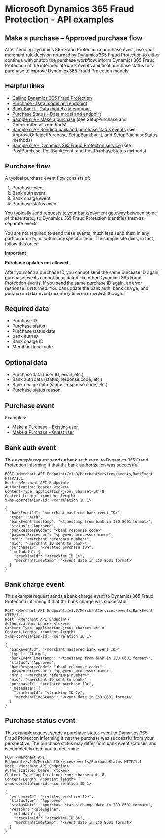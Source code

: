# Microsoft Dynamics 365 Fraud Protection - API examples
## Make a purchase – Approved purchase flow

After sending Dynamics 365 Fraud Protection a purchase event, use your merchant rule decision returned by Dynamics 365 Fraud Protection to either continue with or stop the purchase workflow. Inform Dynamics 365 Fraud Protection of the intermediate bank events and final purchase status for a purchase to improve Dynamics 365 Fraud Protection models.

## Helpful links
- [Calling Dynamics 365 Fraud Protection](./Authenticate&#32;and&#32;call&#32;Fraud&#32;Protection.md)
- [Purchase - Data model and endpoint](https://apidocs.microsoft.com/services/dynamics365fraudprotection#/v1.0/V1.0MerchantservicesEventsPurchasePost)
- [Bank Event - Data model and endpoint](https://apidocs.microsoft.com/services/dynamics365fraudprotection#/v1.0/V1.0MerchantservicesEventsBankEventPost)
- [Purchase Status - Data model and endpoint](https://apidocs.microsoft.com/services/dynamics365fraudprotection#/v1.0/V1.0MerchantservicesEventsPurchaseStatusPost)
- [Sample site - Make a purchase](../src/Web/Controllers/BasketController.cs) (see SetupPurchase and CheckoutDetails methods)
- [Sample site - Sending bank and purchase status events](../src/Web/Controllers/BasketController.cs) (see ApproveOrRejectPurchase, SetupBankEvent, and SetupPurchaseStatus methods)
- [Sample site - Dynamics 365 Fraud Protection service](../src/Infrastructure/Services/FraudProtectionService.cs) (see PostPurchase, PostBankEvent, and PostPurchaseStatus methods)

## Purchase flow
A typical purchase event flow consists of:
1. Purchase event
1. Bank auth event
1. Bank charge event
1. Purchase status event

You typically send requests to your bank/payment gateway between some of these steps, so Dynamics 365 Fraud Protection identifies them as separate events. 

You are not required to send these events, much less send them in any particular order, or within any specific time. The sample site does, in fact, follow this order. 

**Important**

**Purchase updates not allowed**

After you send a purchase ID, you cannot send the same purchase ID again; purchase events cannot be updated like other Dynamics 365 Fraud Protection events. If you send the same purchase ID again, an error response is returned. You can update the bank auth, bank charge, and purchase status events as many times as needed, though.

## Required data
- Purchase ID
- Purchase status
- Purchase status date
- Bank auth ID
- Bank charge ID
- Merchant local date

## Optional data
- Purchase data (user ID, email, etc.)
- Bank auth data (status, response code, etc.)
- Bank charge data (status, response code, etc.)
- Purchase status reason

## Purchase event
Examples:
- [Make a Purchase - Existing user](./Make&#32;a&#32;purchase&#32;-&#32;Existing&#32;user.md)
- [Make a Purchase - Guest user](./Make&#32;a&#32;purchase&#32;-&#32;Guest&#32;user.md)

## Bank auth event
This example request sends a bank auth event to Dynamics 365 Fraud Protection informing it that the bank authorization was successful.
```http
POST <Merchant API Endpoint>/v1.0/MerchantServices/events/BankEvent HTTP/1.1
Host: <Merchant API Endpoint>
Authorization: bearer <token>
Content-Type: application/json; charset=utf-8
Content-Length: <content length>
x-ms-correlation-id: <correlation ID 1>

{
  "bankEventId": "<merchant mastered bank event ID>",
  "type": "Auth",
  "bankEventTimestamp": "<timestamp from bank in ISO 8601 format>",
  "status": "Approved",
  "bankResponseCode": "<bank response code>",
  "paymentProcessor": "<payment processor name>",
  "mrn": "<merchant reference number>",
  "mid": "<merchant ID sent to bank>",
  "purchaseId": "<related purchase ID>",
  "_metadata": {
    "trackingId": "<tracking ID 1>",
    "merchantTimeStamp": "<event date in ISO 8601 format>"
  }
}
```

## Bank charge event
This example request sends a bank charge event to Dynamics 365 Fraud Protection informing it that the bank charge was successful.
```http
POST <Merchant API Endpoint>/v1.0/MerchantServices/events/BankEvent HTTP/1.1
Host: <Merchant API Endpoint>
Authorization: bearer <token>
Content-Type: application/json; charset=utf-8
Content-Length: <content length>
x-ms-correlation-id: <correlation ID 1>

{
  "bankEventId": "<merchant mastered bank event ID>",
  "type": "Charge",
  "bankEventTimestamp": "<timestamp from bank in ISO 8601 format>",
  "status": "Approved",
  "bankResponseCode": "<bank response code>",
  "paymentProcessor": "<payment processor name>",
  "mrn": "<merchant reference number>",
  "mid": "<merchant ID sent to bank>",
  "purchaseId": "<related purchase ID>",
  "_metadata": {
    "trackingId": "<tracking ID 2>",
    "merchantTimeStamp": "<event date in ISO 8601 format>"
  }
}
```

## Purchase status event
This example request sends a purchase status event to Dynamics 365 Fraud Protection informing it that the purchase was successful from your perspective. The purchase status may differ from bank event statuses and is completely up to you to determine.
```http
POST <Merchant API Endpoint>/v1.0/MerchantServices/events/PurchaseStatus HTTP/1.1
Host: <Merchant API Endpoint>
Authorization: bearer <token>
Content-Type: application/json; charset=utf-8
Content-Length: <content length>
x-ms-correlation-id: <correlation ID 1>

{
  "purchaseId": "<related purchase ID>",
  "statusType": "Approved",
  "statusDate": "<purchase status change date in ISO 8601 format>",
  "reason": "RuleEngine",
  "_metadata": {
    "trackingId": "<tracking ID 3>",
    "merchantTimeStamp": "<event date in ISO 8601 format>"
  }
}
```
